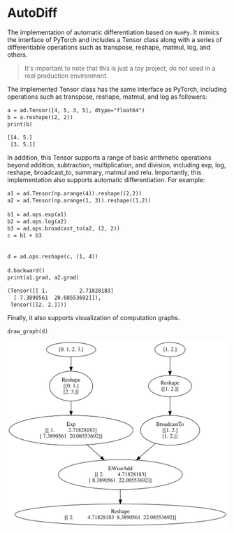 # AutoDiff

The implementation of automatic differentiation based on `NumPy`. It mimics the interface of PyTorch and includes a Tensor class along with a series of differentiable operations such as transpose, reshape, matmul, log, and others.

>It's important to note that this is just a toy project, do not used in a real production environment.

The implemented Tensor class has the same interface as PyTorch, including operations such as transpose, reshape, matmul, and log as followers:
```
a = ad.Tensor([4, 5, 3, 5], dtype="float64")
b = a.reshape((2, 2))
print(b)
```
```
[[4. 5.]
 [3. 5.]]
```
In addition, this Tensor supports a range of basic arithmetic operations beyond addition, subtraction, multiplication, and division, including exp, log, reshape, broadcast_to, summary, matmul and relu. Importantly, this implementation also supports automatic differentiation. For example:
```
a1 = ad.Tensor(np.arange(4)).reshape((2,2))
a2 = ad.Tensor(np.arange(1, 3)).reshape((1,2))

b1 = ad.ops.exp(a1)
b2 = ad.ops.log(a2)
b3 = ad.ops.broadcast_to(a2, (2, 2))
c = b1 + b3


d = ad.ops.reshape(c, (1, 4))

d.backward()
print(a1.grad, a2.grad)
```
```
(Tensor([[ 1.          2.71828183]
  [ 7.3890561  20.08553692]]),
 Tensor([[2. 2.]]))
```

Finally, it also supports visualization of computation graphs.

```
draw_graph(d)
```

![计算图](./graph.svg)